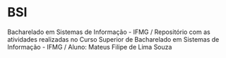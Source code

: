# BSI
Bacharelado em Sistemas de Informação - IFMG 
/ Repositório com as atividades realizadas no Curso Superior de Bacharelado em Sistemas de Informação - IFMG
/ Aluno: Mateus Filipe de Lima Souza
